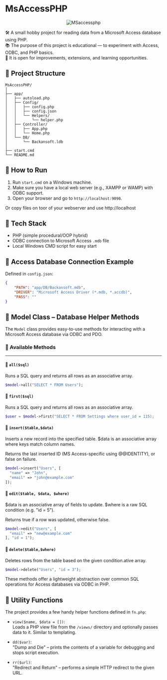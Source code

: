 # MsAccessPHP

<p align="center">
  <img src="https://i.ibb.co/ym3Wfvdr/MSaccessphp.png" alt="MSaccessphp" />
</p>


🛠️ A small hobby project for reading data from a Microsoft Access database using PHP.  
📚 The purpose of this project is educational — to experiment with Access, ODBC, and PHP basics.  
🚀 It is open for improvements, extensions, and learning opportunities.


## 📁 Project Structure

```plaintext
MsAccessPHP/
│
├── app/
│   ├── autoload.php
│   ├── Config/
│   │   ├── config.php
│   │   ├── config.json
│   │   └── Helpers/
│   │       └── helper.php
│   ├── Controller/
│   │   ├── App.php
│   │   └── Home.php
│   └── DB/
│       └── Backansoft.ldb
│
├── start.cmd
└── README.md
```



## 🚀 How to Run

1. Run `start.cmd` on a Windows machine.
2. Make sure you have a local web server (e.g., XAMPP or WAMP) with ODBC support.
3. Open your browser and go to `http://localhost:9090`.

Or copy files on toor of your webserver and use http://localhost

## 🧰 Tech Stack

- PHP (simple procedural/OOP hybrid)
- ODBC connection to Microsoft Access `.mdb` file
- Local Windows CMD script for easy start

## 🔌 Access Database Connection Example

Defined in `config.json`:

```json
{
    "PATH": "app/DB/Backansoft.mdb",
    "DRIVER": "Microsoft Access Driver (*.mdb, *.accdb)",
    "PASS": ""
}
```
## 🔧 Model Class – Database Helper Methods

The `Model` class provides easy-to-use methods for interacting with a Microsoft Access database via ODBC and PDO.

### 🧩 Available Methods

---

#### 📄 `all($sql)`
Runs a SQL query and returns all rows as an associative array.

```php
$model->all("SELECT * FROM Users");

```
#### 📄 `first($sql)`
Runs a SQL query and returns all rows as an associative array.

```php
$user = $model->first("SELECT * FROM Settings where user_id = 115);

```
#### 📄 `insert($table,$data)`
Inserts a new record into the specified table.
$data is an associative array where keys match column names.

Returns the last inserted ID (MS Access-specific using @@IDENTITY), or false on failure.

```php
$model->insert("Users", [
  "name" => "John",
  "email" => "john@example.com"
]);

```
#### 📄 `edit($table, $data, $where)`
$data is an associative array of fields to update.
$where is a raw SQL condition (e.g. "id = 5").

Returns true if a row was updated, otherwise false.

```php
$model->edit("Users", [
  "email" => "new@example.com"
], "id = 1");

```

#### 📄 `delete($table,$where)`
Deletes rows from the table based on the given condition.ative array.

```php
$model->delete("Users", "id = 3");

```
These methods offer a lightweight abstraction over common SQL operations for Access databases via ODBC in PHP.

## 🧩 Utility Functions

The project provides a few handy helper functions defined in `fn.php`:

- `view($name, $data = [])`:  
  Loads a PHP view file from the `/views/` directory and optionally passes data to it. Similar to templating.

- `dd($var)`:  
  "Dump and Die" – prints the contents of a variable for debugging and stops script execution.

- `rr($url)`:  
  "Redirect and Return" – performs a simple HTTP redirect to the given URL.
